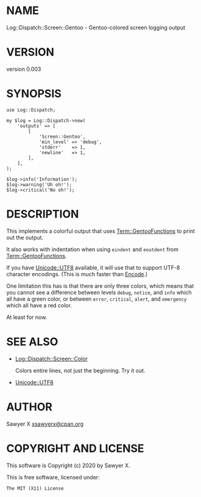 # NAME

Log::Dispatch::Screen::Gentoo - Gentoo-colored screen logging output

# VERSION

version 0.003

# SYNOPSIS

    use Log::Dispatch;

    my $log = Log::Dispatch->new(
        'outputs' => [
            [
                'Screen::Gentoo',
                'min_level' => 'debug',
                'stderr'    => 1,
                'newline'   => 1,
            ],
        ],
    );

    $log->info('Information');
    $log->warning('Uh oh!');
    $log->critical('No oh!');

# DESCRIPTION

This implements a colorful output that uses [Term::GentooFunctions](https://metacpan.org/pod/Term::GentooFunctions) to
print out the output.

It also works with indentation when using `eindent` and `eoutdent` from
[Term::GentooFunctions](https://metacpan.org/pod/Term::GentooFunctions).

If you have [Unicode::UTF8](https://metacpan.org/pod/Unicode::UTF8) available, it will use that to support UTF-8
character encodings. (This is much faster than [Encode](https://metacpan.org/pod/Encode).)

One limitation this has is that there are only three colors, which means
that you cannot see a difference between levels `debug`, `notice`, and
`info` which all have a green color, or between `error`, `critical`,
`alert`, and `emergency` which all have a red color.

At least for now.

# SEE ALSO

- [Log::Dispatch::Screen::Color](https://metacpan.org/pod/Log::Dispatch::Screen::Color)

    Colors entire lines, not just the beginning. Try it out.

- [Unicode::UTF8](https://metacpan.org/pod/Unicode::UTF8)

# AUTHOR

Sawyer X <xsawyerx@cpan.org>

# COPYRIGHT AND LICENSE

This software is Copyright (c) 2020 by Sawyer X.

This is free software, licensed under:

    The MIT (X11) License
